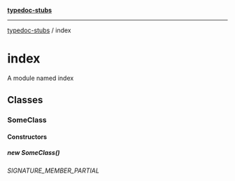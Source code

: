 [**typedoc-stubs**](index.md)

***

[typedoc-stubs](modules.md) / index

# index

A module named index

## Classes

### SomeClass

#### Constructors

##### new SomeClass()

_SIGNATURE_MEMBER_PARTIAL_
